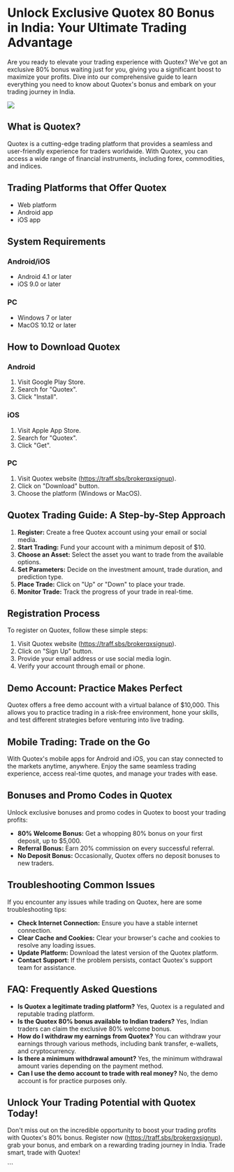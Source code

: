# Unlock Exclusive Quotex 80 Bonus in India: Your Ultimate Trading Advantage

Are you ready to elevate your trading experience with Quotex? We\'ve got
an exclusive 80% bonus waiting just for you, giving you a significant
boost to maximize your profits. Dive into our comprehensive guide to
learn everything you need to know about Quotex\'s bonus and embark on
your trading journey in India.

[![](https://static.quotex.io/files/4_en/300_250.jpg)](https://traff.sbs/brokerqxlid)

## What is Quotex?

Quotex is a cutting-edge trading platform that provides a seamless and
user-friendly experience for traders worldwide. With Quotex, you can
access a wide range of financial instruments, including forex,
commodities, and indices.

## Trading Platforms that Offer Quotex

-   Web platform
-   Android app
-   iOS app

## System Requirements

### Android/iOS

-   Android 4.1 or later
-   iOS 9.0 or later

### PC

-   Windows 7 or later
-   MacOS 10.12 or later

## How to Download Quotex

### Android

1.  Visit Google Play Store.
2.  Search for "Quotex".
3.  Click "Install".

### iOS

1.  Visit Apple App Store.
2.  Search for "Quotex".
3.  Click "Get".

### PC

1.  Visit Quotex website (https://traff.sbs/brokerqxsignup).
2.  Click on "Download" button.
3.  Choose the platform (Windows or MacOS).

## Quotex Trading Guide: A Step-by-Step Approach

1.  **Register:** Create a free Quotex account using your email or
    social media.
2.  **Start Trading:** Fund your account with a minimum deposit of \$10.
3.  **Choose an Asset:** Select the asset you want to trade from the
    available options.
4.  **Set Parameters:** Decide on the investment amount, trade duration,
    and prediction type.
5.  **Place Trade:** Click on "Up" or "Down" to place your
    trade.
6.  **Monitor Trade:** Track the progress of your trade in real-time.

## Registration Process

To register on Quotex, follow these simple steps:

1.  Visit Quotex website (https://traff.sbs/brokerqxsignup).
2.  Click on "Sign Up" button.
3.  Provide your email address or use social media login.
4.  Verify your account through email or phone.

## Demo Account: Practice Makes Perfect

Quotex offers a free demo account with a virtual balance of \$10,000.
This allows you to practice trading in a risk-free environment, hone
your skills, and test different strategies before venturing into live
trading.

## Mobile Trading: Trade on the Go

With Quotex\'s mobile apps for Android and iOS, you can stay connected
to the markets anytime, anywhere. Enjoy the same seamless trading
experience, access real-time quotes, and manage your trades with ease.

## Bonuses and Promo Codes in Quotex

Unlock exclusive bonuses and promo codes in Quotex to boost your trading
profits:

-   **80% Welcome Bonus:** Get a whopping 80% bonus on your first
    deposit, up to \$5,000.
-   **Referral Bonus:** Earn 20% commission on every successful
    referral.
-   **No Deposit Bonus:** Occasionally, Quotex offers no deposit bonuses
    to new traders.

## Troubleshooting Common Issues

If you encounter any issues while trading on Quotex, here are some
troubleshooting tips:

-   **Check Internet Connection:** Ensure you have a stable internet
    connection.
-   **Clear Cache and Cookies:** Clear your browser\'s cache and cookies
    to resolve any loading issues.
-   **Update Platform:** Download the latest version of the Quotex
    platform.
-   **Contact Support:** If the problem persists, contact Quotex\'s
    support team for assistance.

## FAQ: Frequently Asked Questions

-   **Is Quotex a legitimate trading platform?** Yes, Quotex is a
    regulated and reputable trading platform.
-   **Is the Quotex 80% bonus available to Indian traders?** Yes, Indian
    traders can claim the exclusive 80% welcome bonus.
-   **How do I withdraw my earnings from Quotex?** You can withdraw your
    earnings through various methods, including bank transfer,
    e-wallets, and cryptocurrency.
-   **Is there a minimum withdrawal amount?** Yes, the minimum
    withdrawal amount varies depending on the payment method.
-   **Can I use the demo account to trade with real money?** No, the
    demo account is for practice purposes only.

## Unlock Your Trading Potential with Quotex Today!

Don\'t miss out on the incredible opportunity to boost your trading
profits with Quotex\'s 80% bonus. Register now
(https://traff.sbs/brokerqxsignup), grab your bonus, and embark on a
rewarding trading journey in India. Trade smart, trade with Quotex!

\`\`\`

